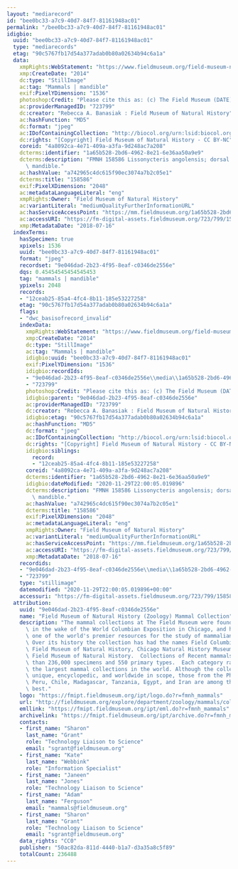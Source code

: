```yaml
---
layout: "mediarecord"
id: "bee0bc33-a7c9-40d7-84f7-81161948ac01"
permalink: "/bee0bc33-a7c9-40d7-84f7-81161948ac01"
idigbio:
  uuid: "bee0bc33-a7c9-40d7-84f7-81161948ac01"
  type: "mediarecords"
  etag: "90c5767fb17d54a377adab0b80a02634b94c6a1a"
  data:
    xmpRights:WebStatement: "https://www.fieldmuseum.org/field-museum-natural-history-conditions-and-suggested-norms-use-collections"
    xmp:CreateDate: "2014"
    dc:type: "StillImage"
    ac:tag: "Mammals | mandible"
    exif:PixelYDimension: "1536"
    photoshop:Credit: "Please cite this as: (c) The Field Museum (DATE) CC-BY-NC"
    ac:providerManagedID: "723799"
    dc:creator: "Rebecca A. Banasiak : Field Museum of Natural History"
    ac:hashFunction: "MD5"
    dc:format: "jpeg"
    ac:IDofContainingCollection: "http://biocol.org/urn:lsid:biocol.org:col:34795"
    dc:rights: "[Copyright] Field Museum of Natural History - CC BY-NC"
    coreid: "4a8092ca-4e71-409a-a3fa-9d248ac7a208"
    dcterms:identifier: "1a65b528-2bd6-4962-8e21-6e36aa50a9e9"
    dcterms:description: "FMNH 158586 Lissonycteris angolensis; dorsal view of the\
      \ mandible."
    ac:hashValue: "a742965c4dc615f90ec3074a7b2c05e1"
    dcterms:title: "158586"
    exif:PixelXDimension: "2048"
    ac:metadataLanguageLiteral: "eng"
    xmpRights:Owner: "Field Museum of Natural History"
    ac:variantLiteral: "mediumQualityFurtherInformationURL"
    ac:hasServiceAccessPoint: "https://mm.fieldmuseum.org/1a65b528-2bd6-4962-8e21-6e36aa50a9e9"
    ac:accessURI: "https://fm-digital-assets.fieldmuseum.org/723/799/158586_DLowerJaw_RB01_MZ.jpg"
    xmp:MetadataDate: "2018-07-16"
  indexTerms:
    hasSpecimen: true
    xpixels: 1536
    uuid: "bee0bc33-a7c9-40d7-84f7-81161948ac01"
    format: "jpeg"
    recordset: "9e046dad-2b23-4f95-8eaf-c0346de2556e"
    dqs: 0.45454545454545453
    tag: "mammals | mandible"
    ypixels: 2048
    records:
    - "12ceab25-85a4-4fc4-8b11-185e53227258"
    etag: "90c5767fb17d54a377adab0b80a02634b94c6a1a"
    flags:
    - "dwc_basisofrecord_invalid"
    indexData:
      xmpRights:WebStatement: "https://www.fieldmuseum.org/field-museum-natural-history-conditions-and-suggested-norms-use-collections"
      xmp:CreateDate: "2014"
      dc:type: "StillImage"
      ac:tag: "Mammals | mandible"
      idigbio:uuid: "bee0bc33-a7c9-40d7-84f7-81161948ac01"
      exif:PixelYDimension: "1536"
      idigbio:recordIds:
      - "9e046dad-2b23-4f95-8eaf-c0346de2556e\\media\\1a65b528-2bd6-4962-8e21-6e36aa50a9e9"
      - "723799"
      photoshop:Credit: "Please cite this as: (c) The Field Museum (DATE) CC-BY-NC"
      idigbio:parent: "9e046dad-2b23-4f95-8eaf-c0346de2556e"
      ac:providerManagedID: "723799"
      dc:creator: "Rebecca A. Banasiak : Field Museum of Natural History"
      idigbio:etag: "90c5767fb17d54a377adab0b80a02634b94c6a1a"
      ac:hashFunction: "MD5"
      dc:format: "jpeg"
      ac:IDofContainingCollection: "http://biocol.org/urn:lsid:biocol.org:col:34795"
      dc:rights: "[Copyright] Field Museum of Natural History - CC BY-NC"
      idigbio:siblings:
        record:
        - "12ceab25-85a4-4fc4-8b11-185e53227258"
      coreid: "4a8092ca-4e71-409a-a3fa-9d248ac7a208"
      dcterms:identifier: "1a65b528-2bd6-4962-8e21-6e36aa50a9e9"
      idigbio:dateModified: "2020-11-29T22:00:05.019896"
      dcterms:description: "FMNH 158586 Lissonycteris angolensis; dorsal view of the\
        \ mandible."
      ac:hashValue: "a742965c4dc615f90ec3074a7b2c05e1"
      dcterms:title: "158586"
      exif:PixelXDimension: "2048"
      ac:metadataLanguageLiteral: "eng"
      xmpRights:Owner: "Field Museum of Natural History"
      ac:variantLiteral: "mediumQualityFurtherInformationURL"
      ac:hasServiceAccessPoint: "https://mm.fieldmuseum.org/1a65b528-2bd6-4962-8e21-6e36aa50a9e9"
      ac:accessURI: "https://fm-digital-assets.fieldmuseum.org/723/799/158586_DLowerJaw_RB01_MZ.jpg"
      xmp:MetadataDate: "2018-07-16"
    recordids:
    - "9e046dad-2b23-4f95-8eaf-c0346de2556e\\media\\1a65b528-2bd6-4962-8e21-6e36aa50a9e9"
    - "723799"
    type: "stillimage"
    datemodified: "2020-11-29T22:00:05.019896+00:00"
    accessuri: "https://fm-digital-assets.fieldmuseum.org/723/799/158586_DLowerJaw_RB01_MZ.jpg"
  attribution:
    uuid: "9e046dad-2b23-4f95-8eaf-c0346de2556e"
    name: "Field Museum of Natural History (Zoology) Mammal Collection"
    description: "The mammal collections at The Field Museum were founded in 1893,\
      \ in the wake of the World Columbian Exposition in Chicago, and have grown into\
      \ one of the world's premier resources for the study of mammalian evolution.\
      \ Over its history the collection has had the names Field Columbian Museum,\
      \ Field Museum of Natural History, Chicago Natural History Museum, and again\
      \ Field Museum of Natural History.  Collections of Recent mammals number more\
      \ than 236,000 specimens and 550 primary types.  Each category ranks it among\
      \ the largest mammal collections in the world. Although the collections are\
      \ unique, encyclopedic, and worldwide in scope, those from the Philippines,\
      \ Peru, Chile, Madagascar, Tanzania, Egypt, and Iran are among the world's very\
      \ best."
    logo: "https://fmipt.fieldmuseum.org/ipt/logo.do?r=fmnh_mammals"
    url: "http://fieldmuseum.org/explore/department/zoology/mammals/collections"
    emllink: "https://fmipt.fieldmuseum.org/ipt/eml.do?r=fmnh_mammals"
    archivelink: "https://fmipt.fieldmuseum.org/ipt/archive.do?r=fmnh_mammals"
    contacts:
    - first_name: "Sharon"
      last_name: "Grant"
      role: "Technology Liaison to Science"
      email: "sgrant@fieldmuseum.org"
    - first_name: "Kate"
      last_name: "Webbink"
      role: "Information Specialist"
    - first_name: "Janeen"
      last_name: "Jones"
      role: "Technology Liaison to Science"
    - first_name: "Adam"
      last_name: "Ferguson"
      email: "mammals@fieldmuseum.org"
    - first_name: "Sharon"
      last_name: "Grant"
      role: "Technology Liaison to Science"
      email: "sgrant@fieldmuseum.org"
    data_rights: "CC0"
    publisher: "50ac82da-811d-4440-b1a7-d3a35a8c5f89"
    totalCount: 236488
---
```

